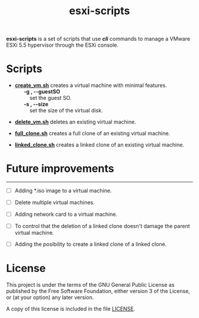 <h1 align="center"> esxi-scripts </h1> <br>


**esxi-scripts** is a set of scripts that use ***cli*** commands to manage a VMware ESXi 5.5 hypervisor through the ESXi console.

# Scripts

- **[create_vm.sh](https://github.com/EduardoGR/ESXi-tools/blob/master/ESXi-tools/create_vm.sh)** creates a virtual machine with minimal features.  
&nbsp;&nbsp;&nbsp;&nbsp;&nbsp;&nbsp;**-g , --guestSO**   
&nbsp;&nbsp;&nbsp;&nbsp;&nbsp;&nbsp;&nbsp;&nbsp;&nbsp;&nbsp;set the guest SO.    
&nbsp;&nbsp;&nbsp;&nbsp;&nbsp;&nbsp;**-s , --size**  
&nbsp;&nbsp;&nbsp;&nbsp;&nbsp;&nbsp;&nbsp;&nbsp;&nbsp;&nbsp;set the size of the virtual disk.
     
- **[delete_vm.sh](https://github.com/EduardoGR/ESXi-tools/blob/master/ESXi-tools/delete_vm.sh)** deletes an existing virtual machine.

- **[full_clone.sh](https://github.com/EduardoGR/ESXi-tools/blob/master/ESXi-tools/full_clone.sh)** creates a full clone of an existing virtual machine.
 
- **[linked_clone.sh](https://github.com/EduardoGR/ESXi-tools/blob/master/ESXi-tools/linked_clone.sh)**  creates a linked clone of an existing virtual machine.

# Future improvements
-------------------
- [ ] Adding *.iso image to a virtual machine.
- [ ] Delete multiple virtual machines.
- [ ] Adding network card to a virtual machine.
- [ ] To control that the deletion of a linked clone doesn't damage the parent virtual machine.
- [ ] Adding the posibility to create a linked clone of a linked clone.


# License

This project is under the terms of the GNU General Public License as published by the Free Software Foundation, either version 3 of the License, or (at your option) any later version.  

A copy of this license is included in the file [LICENSE](https://github.com/eeuardogr/esxi-scripts/blob/master/LICENSE).
